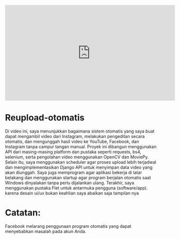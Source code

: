 <iframe width="560" height="315" src="https://youtu.be/Uq0KlhrVzfs" frameborder="0" allow="accelerometer; autoplay; encrypted-media; gyroscope; picture-in-picture" allowfullscreen></iframe>

# Reupload-otomatis
Di video ini, saya menunjukkan bagaimana sistem otomatis yang saya buat dapat mengambil video dari Instagram, melakukan pengeditan secara otomatis, dan mengunggah hasil video ke YouTube, Facebook, dan Instagram tanpa campur tangan manual. Proyek ini dibangun menggunakan API dari masing-masing platform dan pustaka seperti requests, bs4, selenium, serta pengolahan video menggunakan OpenCV dan MoviePy.
Selain itu, saya menggunakan scheduler agar proses upload lebih terjadwal dan mengimplementasikan Django API untuk menyimpan data video yang akan diunggah. Saya juga memprogram agar aplikasi bekerja di latar belakang dan menggunakan startup agar program berjalan otomatis saat Windows dinyalakan tanpa perlu dijalankan ulang.
Terakhir, saya menggunakan pustaka Flet untuk antarmuka pengguna (software/app).
karena desain ui/ux bukan keahlian saya abaikan saja tampilan nya

# Catatan:
Facebook melarang penggunaan program otomatis yang dapat menyebabkan masalah pada akun Anda.
